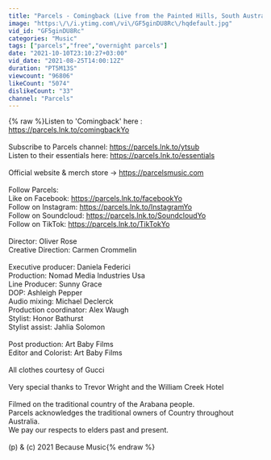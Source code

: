 ```yaml
---
title: "Parcels - Comingback (Live from the Painted Hills, South Australia)"
image: "https:\/\/i.ytimg.com\/vi\/GF5ginDU8Rc\/hqdefault.jpg"
vid_id: "GF5ginDU8Rc"
categories: "Music"
tags: ["parcels","free","overnight parcels"]
date: "2021-10-10T23:10:27+03:00"
vid_date: "2021-08-25T14:00:12Z"
duration: "PT5M13S"
viewcount: "96806"
likeCount: "5074"
dislikeCount: "33"
channel: "Parcels"
---
```

{% raw %}Listen to 'Comingback' here : <a rel="nofollow" target="blank" href="https://parcels.lnk.to/comingbackYo">https://parcels.lnk.to/comingbackYo</a><br /><br />Subscribe to Parcels channel: <a rel="nofollow" target="blank" href="https://parcels.lnk.to/ytsub">https://parcels.lnk.to/ytsub</a><br />Listen to their essentials here: <a rel="nofollow" target="blank" href="https://parcels.lnk.to/essentials">https://parcels.lnk.to/essentials</a><br /><br />Official website &amp; merch store  → <a rel="nofollow" target="blank" href="https://parcelsmusic.com">https://parcelsmusic.com</a><br /><br />Follow Parcels:<br />Like on Facebook: <a rel="nofollow" target="blank" href="https://parcels.lnk.to/facebookYo">https://parcels.lnk.to/facebookYo</a><br />Follow on Instagram: <a rel="nofollow" target="blank" href="https://parcels.lnk.to/InstagramYo">https://parcels.lnk.to/InstagramYo</a><br />Follow on Soundcloud: <a rel="nofollow" target="blank" href="https://parcels.lnk.to/SoundcloudYo">https://parcels.lnk.to/SoundcloudYo</a><br />Follow on TikTok: <a rel="nofollow" target="blank" href="https://parcels.lnk.to/TikTokYo">https://parcels.lnk.to/TikTokYo</a><br /><br />Director: Oliver Rose<br />Creative Direction: Carmen Crommelin<br /><br />Executive producer: Daniela Federici<br />Production: Nomad Media Industries Usa<br />Line Producer: Sunny Grace<br />DOP: Ashleigh Pepper<br />Audio mixing: Michael Declerck<br />Production coordinator: Alex Waugh<br />Stylist: Honor Bathurst<br />Stylist assist: Jahlia Solomon<br /><br />Post production: Art Baby Films<br />Editor and Colorist: Art Baby Films<br /><br />All clothes courtesy of Gucci<br /><br />Very special thanks to Trevor Wright and the William Creek Hotel<br /><br />Filmed on the traditional country of the Arabana people.<br />Parcels acknowledges the traditional owners of Country throughout Australia. <br />We pay our respects to elders past and present.<br /><br />(p) &amp; (c) 2021 Because Music{% endraw %}
